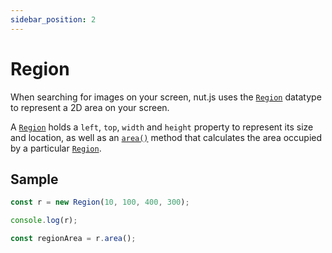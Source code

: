 ```yaml
---
sidebar_position: 2
---
```


# Region

When searching for images on your screen, nut.js uses the [`Region`](https://nut-tree.github.io/apidoc/classes/region_class.Region.html) datatype to represent a 2D area on your screen.

A [`Region`](https://nut-tree.github.io/apidoc/classes/region_class.Region.html) holds a `left`, `top`, `width` and `height` property to represent its size and location, as well as an [`area()`](https://nut-tree.github.io/apidoc/classes/region_class.Region.html#area) method that calculates the area occupied by a particular [`Region`](https://nut-tree.github.io/apidoc/classes/region_class.Region.html).

## Sample

```js
const r = new Region(10, 100, 400, 300);

console.log(r);

const regionArea = r.area();
```
